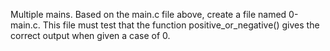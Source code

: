 Multiple mains. Based on the main.c file above, create a file named 0-main.c. This file must test that the function positive_or_negative() gives the correct output when given a case of 0.
